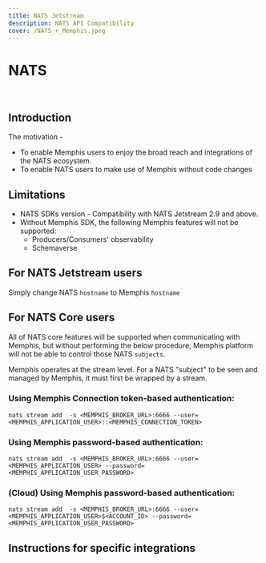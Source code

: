 ```yaml
---
title: NATS Jetstream
description: NATS API Compatibility
cover: /NATS_+_Memphis.jpeg
---
```


# NATS

<Subtitle></Subtitle>

<br>
<BigLink url="/docs/getting-started/1-installation" title="Step 1 - Installation"/>

## Introduction

The motivation -

* To enable Memphis users to enjoy the broad reach and integrations of the NATS ecosystem.
* To enable NATS users to make use of Memphis without code changes

## Limitations

* NATS SDKs version - Compatibility with NATS Jetstream 2.9 and above.
* Without Memphis SDK, the following Memphis features will not be supported:
  * Producers/Consumers' observability
  * Schemaverse

## For NATS Jetstream users

Simply change NATS `hostname` to Memphis `hostname`

## For NATS Core users

All of NATS core features will be supported when communicating with Memphis, but without performing the below procedure, Memphis platform will not be able to control those NATS `subjects`.

Memphis operates at the stream level. For a NATS "subject" to be seen and managed by Memphis, it must first be wrapped by a stream.

### Using Memphis Connection token-based authentication:

```bash:line-numbers
nats stream add  -s <MEMPHIS_BROKER_URL>:6666 --user=<MEMPHIS_APPLICATION_USER>::<MEMPHIS_CONNECTION_TOKEN> 
```

### Using Memphis password-based authentication:

```bash:line-numbers
nats stream add  -s <MEMPHIS_BROKER_URL>:6666 --user=<MEMPHIS_APPLICATION_USER> --password=<MEMPHIS_APPLICATION_USER_PASSWORD>
```

### (Cloud) Using Memphis password-based authentication:

```bash:line-numbers
nats stream add  -s <MEMPHIS_BROKER_URL>:6666 --user=<MEMPHIS_APPLICATION_USER>$<ACCOUNT_ID> --password=<MEMPHIS_APPLICATION_USER_PASSWORD>
```

## Instructions for specific integrations

<BigLink url="/docs/integrations/other-platforms/argo-and-memphis" title="Argo"/>

